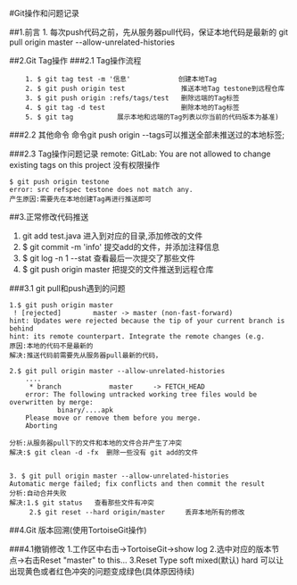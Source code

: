 
#Git操作和问题记录

##1.前言
    1. 每次push代码之前，先从服务器pull代码，保证本地代码是最新的
        git pull origin master --allow-unrelated-histories


##2.Git Tag操作
###2.1 Tag操作流程
```
    1. $ git tag test -m '信息'            创建本地Tag
    2. $ git push origin test              推送本地Tag testone到远程仓库
    3. $ git push origin :refs/tags/test   删除远端的Tag标签
    4. $ git tag -d test                   删除本地的Tag标签
    5. $ git tag           展示本地和远端的Tag列表以你当前的代码版本为基准)
```                

###2.2 其他命令
    命令git push origin --tags可以推送全部未推送过的本地标签;        



###2.3 Tag操作问题记录
    remote: GitLab: You are not allowed to change existing tags on this project
    没有权限操作

    $ git push origin testone
    error: src refspec testone does not match any.
    产生原因:需要先在本地创建Tag再进行推送即可




##3.正常修改代码推送

1. git add test.java                进入到对应的目录,添加修改的文件
2. $ git commit -m 'info'           提交add的文件，并添加注释信息
3. $ git log -n 1 --stat            查看最后一次提交了那些文件  
4. $ git push origin master         把提交的文件推送到远程仓库



###3.1 git pull和push遇到的问题
```
1.$ git push origin master
 ! [rejected]        master -> master (non-fast-forward)
hint: Updates were rejected because the tip of your current branch is behind
hint: its remote counterpart. Integrate the remote changes (e.g.
原因:本地的代码不是最新的
解决:推送代码前需要先从服务器pull最新的代码，

2.$ git pull origin master --allow-unrelated-histories
    ....
     * branch            master     -> FETCH_HEAD
    error: The following untracked working tree files would be overwritten by merge:
            binary/....apk
    Please move or remove them before you merge.
    Aborting

分析:从服务器pull下的文件和本地的文件合并产生了冲突
解决:$ git clean -d -fx  删除一些没有 git add的文件


3. $ git pull origin master --allow-unrelated-histories
Automatic merge failed; fix conflicts and then commit the result
分析:自动合并失败
解决:1.$ git status   查看那些文件有冲突
     2.$ git reset --hard origin/master     丢弃本地所有的修改
```



##4.Git 版本回溯(使用TortoiseGit操作)

###4.1撤销修改
    1.工作区中右击->TortoiseGit->show log
    2.选中对应的版本节点->右击Reset "master" to this...
    3.Reset Type
        soft
        mixed(默认)
        hard 可以让出现黄色或者红色冲突的问题变成绿色(具体原因待续)                        





  